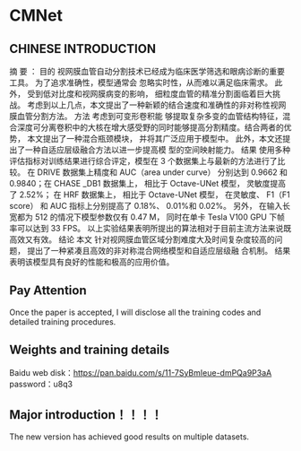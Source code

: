 # CMNet
## CHINESE INTRODUCTION
摘 要 ： 目的 视网膜血管自动分割技术已经成为临床医学筛选和眼病诊断的重要工具。 为了追求准确性，模型通常会
忽略实时性，从而难以满足临床需求。 此外， 受到低对比度和视网膜病变的影响， 细粒度血管的精准分割面临着巨大挑战。
考虑到以上几点，本文提出了一种新颖的结合速度和准确性的非对称性视网膜血管分割方法。 方法 考虑到可变形卷积能
够提取复杂多变的血管结构特征，混合深度可分离卷积中的大核在增大感受野的同时能够提高分割精度。结合两者的优势，
本文提出了一种混合瓶颈模块， 并将其广泛应用于模型中。 此外，本文还提出了一种自适应层级融合方法以进一步提高模
型的空间映射能力。 结果 使用多种评估指标对训练结果进行综合评定，模型在 3 个数据集上与最新的方法进行了比较。
在 DRIVE 数据集上精度和 AUC（area under curve） 分别达到 0.9662 和 0.9840；在 CHASE _DB1 数据集上， 相比于
Octave-UNet 模型， 灵敏度提高了 2.52%； 在 HRF 数据集上， 相比于 Octave-UNet 模型， 在灵敏度、 F1（F1 score） 和 AUC
指标上分别提高了 0.18%、 0.01%和 0.02%。 另外， 在输入长宽都为 512 的情况下模型参数仅有 0.47 M， 同时在单卡 Tesla
V100 GPU 下帧率可以达到 33 FPS。 以上实验结果表明所提出的算法相对于目前主流方法来说既高效又有效。 结论 本文
针对视网膜血管区域分割难度大及时间复杂度较高的问题， 提出了一种紧凑且高效的非对称混合网络模型和自适应层级融
合机制。 结果表明该模型具有良好的性能和极高的应用价值。


## Pay Attention
Once the paper is accepted, I will disclose all the training codes and detailed training procedures.

## Weights and training details
Baidu web disk：https://pan.baidu.com/s/11-7SyBmIeue-dmPQa9P3aA  
password：u8q3

## Major introduction！！！！
The new version has achieved good results on multiple datasets.
